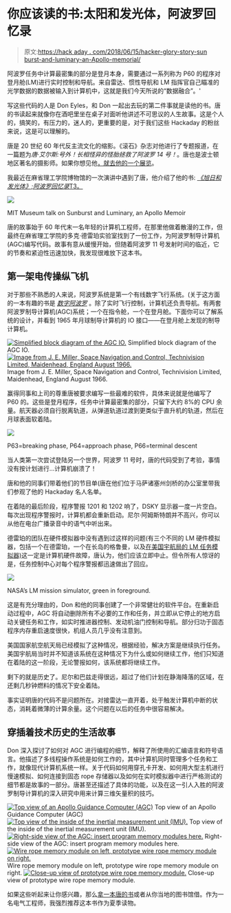 # 你应该读的书:太阳和发光体，阿波罗回忆录

> 原文:[https://hack aday . com/2018/06/15/hacker-glory-story-sun burst-and-luminary-an-Apollo-memorial/](https://hackaday.com/2018/06/15/hacker-glory-story-sunburst-and-luminary-an-apollo-memoir/)

阿波罗任务中计算最密集的部分是登月本身，需要通过一系列称为 P60 的程序对登月舱(LM)进行实时控制和导航。来自雷达、惯性导航和 LM 指挥官自己瞄准的光学数据的数据被输入到计算机中，这就是我们今天所说的“数据融合”。'

写这些代码的人是 Don Eyles，和 Don 一起出去玩的第二件事就是读他的书。唐的书读起来就像你在酒吧里坐在桌子对面听他讲述不可思议的人生故事。这是个人的，搞笑的，有压力的，迷人的，更重要的是，对于我们这些 Hackaday 的粉丝来说，这是可以理解的。

唐是 20 世纪 60 年代反主流文化的缩影。《滚石》杂志对他进行了专题报道，在一篇题为*唐·艾尔斯:号外！长相怪异的怪胎拯救了阿波罗 14 号！*。唐也是波士顿地区著名的摄影师。如果你想见他[，就去他的一个展览](https://www.doneyles.com/supersymandala.html)。

我最近在麻省理工学院博物馆的一次演讲中遇到了唐，他介绍了他的书: [*《旭日和发光体》;阿波罗回忆录*T3。](http://www.sunburstandluminary.com/SLhome.html)

![](../Images/79f6861b063272ead081bb289a3cc01c.png)

MIT Museum talk on Sunburst and Luminary, an Apollo Memoir

唐的故事始于 60 年代末一名年轻的计算机工程师，在那里他做着散漫的工作，但最终在麻省理工学院的多克·德雷珀实验室找到了一份工作，为阿波罗制导计算机(AGC)编写代码。故事有意从缓慢开始，但随着阿波罗 11 号发射时间的临近，它的节奏和紧迫性迅速加快，我发现很难放下这本书。

## 第一架电传操纵飞机

对于那些不熟悉的人来说，阿波罗系统是第一个有线数字飞行系统。(关于这方面的一本有趣的书是 [*数字阿波罗*](https://mitpress.mit.edu/books/digital-apollo) 。除了实时飞行控制，计算机还负责导航。有两套阿波罗制导计算机(AGC)系统；一个在指令舱，一个在登月舱。下面你可以了解系统的设计，并看到 1965 年月球制导计算机的 IO 接口——在登月舱上发现的制导计算机。

 [![Simplified block diagram of the AGC IO.](../Images/aa275b7043eac2bfe7249da1a33b4cec.png "PGNsystem@333x450")](https://hackaday.com/2018/06/15/hacker-glory-story-sunburst-and-luminary-an-apollo-memoir/pgnsystem333x450/) Simplified block diagram of the AGC IO. [![Image from J. E. Miller, Space Navigation and Control, Technivision Limited, Maidenhead, England August 1966.](../Images/86f19020be9f5f1d4cc549933806b891.png "LGC IO as of June 1965")](https://hackaday.com/2018/06/15/hacker-glory-story-sunburst-and-luminary-an-apollo-memoir/lgc-io-as-of-june-1965/) Image from J. E. Miller, Space Navigation and Control, Technivision Limited, Maidenhead, England August 1966\.

赢得同事和上司的尊重唐被要求编写一些最难的软件，具体来说就是他编写了 P60 的。这些是登月程序，任务中计算最密集的部分，只留下大约 8%的 CPU 余量。航天器必须自行脱离轨道，从弹道轨道过渡到更类似于直升机的轨道，然后在月球表面软着陆。

![](../Images/837330c4ace5cf372f462d34a119d49f.png)

P63=breaking phase, P64=approach phase, P66=terminal descent

当人类第一次尝试登陆另一个世界，阿波罗 11 号时，唐的代码受到了考验，事情没有按计划进行…计算机崩溃了！

唐和他的同事们带着他们的节目单(唐在他们位于马萨诸塞州剑桥的办公室里带我们参观了他的 Hackaday 名人名单。

在着陆的最后阶段，程序警报 1201 和 1202 响了，DSKY 显示器一度一片空白。每次出现程序警报时，计算机都会重新启动。尼尔·阿姆斯特朗并不高兴，你可以从他在电台广播录音中的语气中听出来。

德雷珀的团队在硬件模拟器中没有遇到过这样的问题(有三个不同的 LM 硬件模拟器，包括一个在德雷珀，一个在长岛的格鲁曼，以及[在美国宇航局的 LM 任务模拟器)](https://history.nasa.gov/computers/Ch9-2.html)这一定是计算机硬件故障，唐认为，他们应该立即中止。但令所有人惊讶的是，任务控制中心对每个程序警报都迅速做出了回应。

[![](../Images/0d3b1725ec990e258aadcc6233851c4a.png)](https://hackaday.com/wp-content/uploads/2018/05/lms554x700.jpg)

NASA’s LM mission simulator, green in foreground.

这是有充分理由的，Don 和他的同事创建了一个非常健壮的软件平台。在重新启动过程中，AGC 将自动删除所有不必要的工作和任务，并立即从它停止的地方启动关键任务和工作，如实时推进器控制、发动机油门控制和导航。部分归功于固态程序内存重启速度很快，机组人员几乎没有注意到。

美国国家航空航天局已经模拟了这种情况，根据经验，解决方案是继续执行任务。美国宇航局当时并不知道该系统在这种情况下为什么或如何继续工作，他们只知道在着陆的这一阶段，无论警报如何，该系统都将继续工作。

剩下的就是历史了。尼尔和巴兹走得很远，超过了他们计划在静海降落的区域，在还剩几秒钟燃料的情况下安全着陆。

事实证明唐的代码不是问题所在。对接雷达一直开着，处于触发计算机中断的状态，消耗着微薄的计算余量。这个问题在以后的任务中很容易解决。

## 穿插着技术历史的生活故事

Don 深入探讨了如何对 AGC 进行编程的细节，解释了所使用的汇编语言和符号语言。他描述了多线程操作系统是如何工作的，其中计算机同时管理多个任务和工作，就像现代计算机系统一样。关于代码如何用穿孔卡开发、如何用大型主机进行慢速模拟、如何连接到固态 rope 存储器以及如何在实时模拟器中进行严格测试的细节都是故事的一部分。唐甚至还描述了具体的功能，以及在这一引人入胜的阿波罗制导计算机的深入研究中用来计算三维矢量积的技巧。

 [![Top view of an Apollo Guidance Computer (AGC)](../Images/23500fac500f330eef5082b7ad1aeb64.png "top view AGC with cover off")](https://hackaday.com/2018/06/15/hacker-glory-story-sunburst-and-luminary-an-apollo-memoir/top-view-agc-with-cover-off/) Top view of an Apollo Guidance Computer (AGC) [![Top view of the inside of the inertial measurement unit (IMU).](../Images/f7586bc777be75813acbbcff85692c1f.png "IMU unit for AGC")](https://hackaday.com/2018/06/15/hacker-glory-story-sunburst-and-luminary-an-apollo-memoir/imu-unit-for-agc/) Top view of the inside of the inertial measurement unit (IMU). [![Right-side view of the AGC: insert program memory modules here.](../Images/917a38260a3b0ebfc7aa22ea63222596.png "program memoruy loaded here into the AGC")](https://hackaday.com/2018/06/15/hacker-glory-story-sunburst-and-luminary-an-apollo-memoir/program-memoruy-loaded-here-into-the-agc-2/) Right-side view of the AGC: insert program memory modules here. [![Wire rope memory module on left, prototype wire rope memory module on right.](../Images/f94733bdf3d1a7edada8d5b0861d5716.png "one module of program memory with program memory tester")](https://hackaday.com/2018/06/15/hacker-glory-story-sunburst-and-luminary-an-apollo-memoir/one-module-of-program-memory-with-program-memory-tester/) Wire rope memory module on left, prototype wire rope memory module on right. [![Close-up view of prototype wire rope memory module.](../Images/379d623e480092e5a20fc0fa2a027a15.png "program memory tester")](https://hackaday.com/2018/06/15/hacker-glory-story-sunburst-and-luminary-an-apollo-memoir/program-memory-tester/) Close-up view of prototype wire rope memory module.

如果这些听起来让你感兴趣，那么[拿一本唐的书](http://www.sunburstandluminary.com)或者从你当地的图书馆借。作为一名电气工程师，我强烈推荐这本书作为夏季读物。